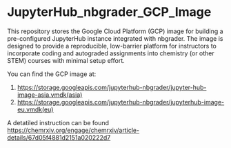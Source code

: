 # JupyterHub_nbgrader_GCP_Image
This repository stores  the Google Cloud Platform (GCP) image for building a pre-configured JupyterHub instance integrated with nbgrader. The image is designed to provide a reproducible, low-barrier platform for instructors to incorporate coding and autograded assignments into chemistry (or other STEM) courses with minimal setup effort.

You can find the GCP image at:
1. https://storage.googleapis.com/jupyterhub-nbgrader/jupyter-hub-image-asia.vmdk(asia)
2. https://storage.googleapis.com/jupyterhub-nbgrader/jupyterhub-image-eu.vmdk(eu)

A detatiled instruction can be found https://chemrxiv.org/engage/chemrxiv/article-details/67d05f4881d2151a020222d7
